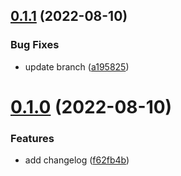 ## [0.1.1](https://github.com/Musornik/greetings-ci/compare/v0.1.0...v0.1.1) (2022-08-10)


### Bug Fixes

* update branch ([a195825](https://github.com/Musornik/greetings-ci/commit/a195825ea710ec6996ae3f50bd87453ab3b7643f))



# [0.1.0](https://github.com/Musornik/greetings-ci/compare/f62fb4bc4e7d1014a768f2ef3b1e7203c1d1a1f8...v0.1.0) (2022-08-10)


### Features

* add changelog ([f62fb4b](https://github.com/Musornik/greetings-ci/commit/f62fb4bc4e7d1014a768f2ef3b1e7203c1d1a1f8))



